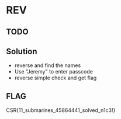 # REV

## TODO

## Solution
* reverse and find the names
* Use "Jeremy" to enter passcode
* reverse simple check and get flag

## FLAG
CSR{11_submarines_45864441_solved_n1c3!}